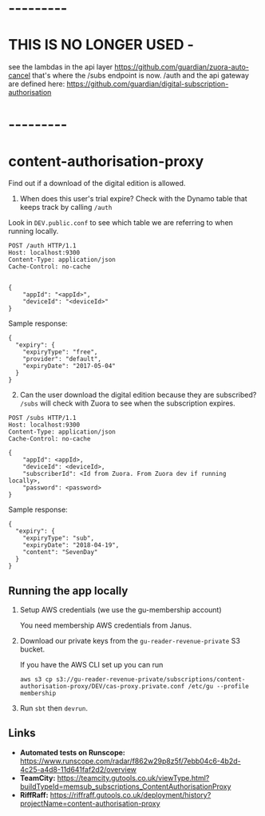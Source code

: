 # ---------
# THIS IS NO LONGER USED -
see the lambdas in the api layer https://github.com/guardian/zuora-auto-cancel
that's where the /subs endpoint is now.
/auth and the api gateway are defined here:
https://github.com/guardian/digital-subscription-authorisation

# ---------

# content-authorisation-proxy

Find out if a download of the digital edition is allowed. 

1) When does this user's trial expire?
Check with the Dynamo table that keeps track by calling `/auth`

Look in `DEV.public.conf` to see which table we are referring to when running locally.

```
POST /auth HTTP/1.1
Host: localhost:9300
Content-Type: application/json
Cache-Control: no-cache


{
    "appId": "<appId>",
    "deviceId": "<deviceId>"
}
```
Sample response:
```
{
  "expiry": {
    "expiryType": "free",
    "provider": "default",
    "expiryDate": "2017-05-04"
  }
}
```

2) Can the user download the digital edition because they are subscribed?
`/subs` will check with Zuora to see when the subscription expires. 
```
POST /subs HTTP/1.1
Host: localhost:9300
Content-Type: application/json
Cache-Control: no-cache

{
    "appId": <appId>,
    "deviceId": <deviceId>,
    "subscriberId": <Id from Zuora. From Zuora dev if running locally>,
    "password": <password>
}

```
Sample response:
```
{
  "expiry": {
    "expiryType": "sub",
    "expiryDate": "2018-04-19",
    "content": "SevenDay"
  }
}
```

## Running the app locally

1. Setup AWS credentials (we use the gu-membership account)

   You need membership AWS credentials from Janus. 
   
2. Download our private keys from the `gu-reader-revenue-private` S3 bucket. 

    If you have the AWS CLI set up you can run
    ```
    aws s3 cp s3://gu-reader-revenue-private/subscriptions/content-authorisation-proxy/DEV/cas-proxy.private.conf /etc/gu --profile membership
    ```
3. Run `sbt` then `devrun`.  
    
## Links

* **Automated tests on Runscope:** https://www.runscope.com/radar/f862w29p8z5f/7ebb04c6-4b2d-4c25-a4d8-11d641faf2d2/overview
* **TeamCity:** https://teamcity.gutools.co.uk/viewType.html?buildTypeId=memsub_subscriptions_ContentAuthorisationProxy
* **RiffRaff:** https://riffraff.gutools.co.uk/deployment/history?projectName=content-authorisation-proxy

